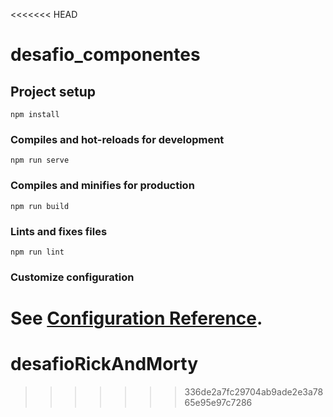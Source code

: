 <<<<<<< HEAD
# desafio_componentes

## Project setup
```
npm install
```

### Compiles and hot-reloads for development
```
npm run serve
```

### Compiles and minifies for production
```
npm run build
```

### Lints and fixes files
```
npm run lint
```

### Customize configuration
See [Configuration Reference](https://cli.vuejs.org/config/).
=======
# desafioRickAndMorty
>>>>>>> 336de2a7fc29704ab9ade2e3a7865e95e97c7286
